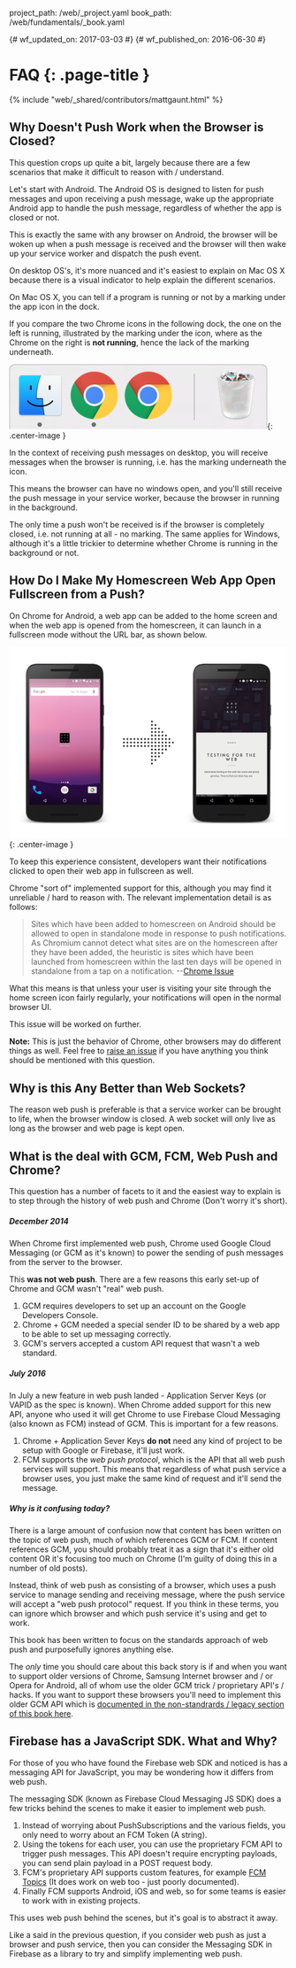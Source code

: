 project_path: /web/_project.yaml
book_path: /web/fundamentals/_book.yaml

{# wf_updated_on: 2017-03-03 #}
{# wf_published_on: 2016-06-30 #}

# FAQ {: .page-title }

{% include "web/_shared/contributors/mattgaunt.html" %}



## Why Doesn't Push Work when the Browser is Closed?

This question crops up quite a bit, largely because there are a few scenarios that make it
 difficult to reason with / understand.

Let's start with Android. The Android OS is designed to listen for push messages and upon
 receiving a push message, wake up the appropriate Android app to handle the push message,
 regardless of whether the app is closed or not.

This is exactly the same with any browser on Android, the browser will be woken
up when a push message is received and the browser will then wake up your
service worker and dispatch the push event.

On desktop OS's, it's more nuanced and it's easiest to explain on Mac OS X
because there is a visual indicator to help explain the different scenarios.

On Mac OS X, you can tell if a program is running or not by a marking
under the app icon in the dock.

If you compare the two Chrome icons in the following dock, the one on the left
is running, illustrated by the marking under the icon, where as the Chrome
on the right is **not running**, hence the lack of the marking underneath.

![Example of OS X](./images/faq/os-x-dock.png){: .center-image }

In the context of receiving push messages on desktop, you will receive messages
when the browser is running, i.e. has the marking underneath the icon.

This means the browser can have no windows open, and you'll still receive the push message in
 your service worker, because the browser in running in the background.

The only time a push won't be received is if the browser is completely closed, i.e. not running
 at all - no marking. The same applies for Windows, although it's a little trickier to
 determine whether Chrome is running in the background or not.

## How Do I Make My Homescreen Web App Open Fullscreen from a Push?

On Chrome for Android, a web app can be added to the home screen and when the web app is opened
 from the homescreen, it can launch in a fullscreen mode without the URL bar, as shown below.

![Homescreen Icon to Fullscreen](./images/faq/gauntface-homescreen-to-fullscreen.png){: .center-image }

To keep this experience consistent, developers want their notifications clicked to open their
 web app in fullscreen as well.

Chrome "sort of" implemented support for this, although you may find it unreliable / hard to
 reason with. The relevant implementation detail is as follows:

> Sites which have been added to homescreen on Android should be
> allowed to open in standalone mode in response to push notifications. As
> Chromium cannot detect what sites are on the homescreen after they
> have been added, the heuristic is sites which have been launched from
> homescreen within the last ten days will be opened in standalone from
> a tap on a notification.
> --[Chrome Issue](https://bugs.chromium.org/p/chromium/issues/detail?id=541711)

What this means is that unless your user is visiting your site through the home screen icon
 fairly regularly, your notifications will open in the normal browser UI.

This issue will be worked on further.

**Note:** This is just the behavior of Chrome, other browsers may do different things as well.
 Feel free to [raise an issue](https://github.com/gauntface/web-push-book/issues) if you have
 anything you think should be mentioned with this question.

## Why is this Any Better than Web Sockets?

The reason web push is preferable is that a service worker can be brought to
life, when the browser window is closed. A web socket will only live as long as the browser and
 web page is kept open.

## What is the deal with GCM, FCM, Web Push and Chrome?

This question has a number of facets to it and the easiest way to explain is to
step through the history of web push and Chrome (Don't worry it's short).

##### December 2014
When Chrome first implemented web push, Chrome used Google Cloud Messaging (or GCM as it's
 known) to power the sending of push messages from the server to the browser.

This **was not web push**. There are a few reasons this early set-up of Chrome and GCM wasn't
 "real" web push.

1. GCM requires developers to set up an account on the Google Developers Console.
1. Chrome + GCM needed a special sender ID to be shared by a web app to be able to set up
 messaging correctly.
1. GCM's servers accepted a custom API request that wasn't a web standard.

##### July 2016
In July a new feature in web push landed - Application Server Keys (or VAPID as the spec is
 known). When Chrome added support for this new API, anyone who used it will get Chrome to use
 Firebase Cloud Messaging (also known as FCM) instead of GCM. This is important for a few
 reasons.

1. Chrome + Application Sever Keys **do not** need any kind of project to be setup with Google
 or Firebase, it'll just work.
1. FCM supports the *web push protocol*, which is the API that all web push services will
 support. This means that regardless of what push service a browser uses, you just make the
 same kind of request and it'll send the message.

##### Why is it confusing today?
There is a large amount of confusion now that content has been written on the topic of web
 push, much of which references GCM or FCM. If content references GCM, you should probably
 treat it as a sign that it's either old content OR it's focusing too much on Chrome (I'm
 guilty of doing this in a number of old posts).

Instead, think of web push as consisting of a browser, which uses a push service to manage
 sending and receiving message, where the push service will accept a "web push protocol"
 request. If you think in these terms, you can ignore which browser and which push service it's
 using and get to work.

This book has been written to focus on the standards approach of web push and purposefully
 ignores anything else.

The *only* time you should care about this back story is if and when you want to support older
 versions of Chrome, Samsung Internet browser and / or Opera for Android, all of whom use the
 older GCM trick / proprietary API's / hacks. If you want to support these browsers you'll need
 to implement this older GCM API which is [documented in the non-standrards / legacy section of
 this book here](/chapter-06/01-non-standards-browsers/).

## Firebase has a JavaScript SDK. What and Why?

For those of you who have found the Firebase web SDK and noticed is has a messaging API for
 JavaScript, you may be wondering how it differs from web push.

The messaging SDK (known as Firebase Cloud Messaging JS SDK) does a few tricks behind the
 scenes to make it easier to implement web push.

1. Instead of worrying about PushSubscriptions and the various fields, you only need to worry
 about an FCM Token (A string).
1. Using the tokens for each user, you can use the proprietary FCM API to trigger push
 messages. This API doesn't require encrypting payloads, you can send plain payload in a POST
 request body.
1. FCM's proprietary API supports custom features, for example [FCM
 Topics](https://firebase.google.com/docs/cloud-messaging/android/topic-messaging) (It does
 work on web too - just poorly documented).
1. Finally FCM supports Android, iOS and web, so for some teams is easier to work with in
 existing projects.

This uses web push behind the scenes, but it's goal is to abstract it away.

Like a said in the previous question, if you consider web push as just a browser and push
 service, then you can consider the Messaging SDK in Firebase as a library to try and simplify
 implementing web push.

